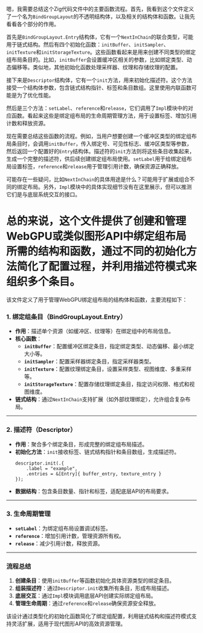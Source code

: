 嗯，我需要总结这个Zig代码文件中的主要函数流程。首先，我看到这个文件定义了一个名为`BindGroupLayout`的不透明结构体，以及相关的结构体和函数。让我先看看各个部分的作用。

首先是`BindGroupLayout.Entry`结构体，它有一个`NextInChain`的联合类型，可能用于链式结构。然后有四个初始化函数：`initBuffer`、`initSampler`、`initTexture`和`initStorageTexture`。这些函数看起来是用来创建不同类型的绑定组布局条目的。比如，`initBuffer`会设置缓冲区相关的参数，比如绑定类型、动态偏移等。类似地，其他初始化函数处理采样器、纹理和存储纹理的配置。

接下来是`Descriptor`结构体，它有一个`init`方法，用来初始化描述符。这个方法接受一个结构体参数，包含链式结构指针、标签和条目数组。这里使用内联函数可能是为了优化性能。

然后是三个方法：`setLabel`、`reference`和`release`，它们调用了`Impl`模块中的对应函数。看起来这些是绑定组布局的生命周期管理方法，用于设置标签、增加引用计数和释放资源。

现在需要总结这些函数的流程。例如，当用户想要创建一个缓冲区类型的绑定组布局条目时，会调用`initBuffer`，传入绑定号、可见性标志、缓冲区类型等参数，然后返回一个配置好的`Entry`结构体。描述符的`init`方法则将这些条目收集起来，生成一个完整的描述符，供后续创建绑定组布局使用。`setLabel`用于给绑定组布局设置标签，`reference`和`release`用于管理引用计数，确保资源正确释放。

可能存在一些疑问，比如`NextInChain`的具体用途是什么？可能用于扩展或组合不同的绑定布局。另外，`Impl`模块中的具体实现细节没有在这里展示，但可以推测它们是与底层系统交互的接口。

总的来说，这个文件提供了创建和管理WebGPU或类似图形API中绑定组布局所需的结构和函数，通过不同的初始化方法简化了配置过程，并利用描述符模式来组织多个条目。
================================================
该文件定义了用于管理WebGPU绑定组布局的结构体和函数，主要流程如下：

### 1. **绑定组条目（BindGroupLayout.Entry）**
- **作用**：描述单个资源（如缓冲区、纹理等）在绑定组中的布局信息。
- **核心函数**：
  - **`initBuffer`**：配置缓冲区绑定条目，指定绑定类型、动态偏移、最小绑定大小等。
  - **`initSampler`**：配置采样器绑定条目，指定采样器类型。
  - **`initTexture`**：配置纹理绑定条目，设置采样类型、视图维度、多重采样等。
  - **`initStorageTexture`**：配置存储纹理绑定条目，指定访问权限、格式和视图维度。
- **链式结构**：通过`NextInChain`支持扩展（如外部纹理绑定），允许组合复杂布局。

---

### 2. **描述符（Descriptor）**
- **作用**：聚合多个绑定条目，形成完整的绑定组布局描述。
- **初始化方法**：`init`接收标签、链式结构指针和条目数组，生成描述符。
  ```zig
  descriptor.init(.{
      .label = "example",
      .entries = &[Entry]{ buffer_entry, texture_entry }
  });
  ```
- **数据结构**：包含条目数量、指针和标签，适配底层API的布局要求。

---

### 3. **生命周期管理**
- **`setLabel`**：为绑定组布局设置调试标签。
- **`reference`**：增加引用计数，管理资源所有权。
- **`release`**：减少引用计数，释放资源。

---

### 流程总结
1. **创建条目**：使用`initBuffer`等函数初始化具体资源类型的绑定条目。
2. **组装描述符**：通过`Descriptor.init`收集所有条目，形成布局描述。
3. **底层交互**：通过`Impl`模块调用底层API创建实际绑定组布局。
4. **管理生命周期**：通过`reference`和`release`确保资源安全释放。

该设计通过类型化的初始化函数简化了绑定组配置，利用链式结构和描述符模式支持灵活扩展，适用于现代图形API的高效资源管理。